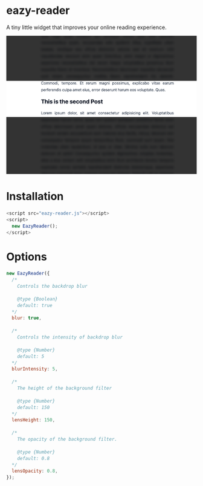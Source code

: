 # eazy-reader

A tiny little widget that improves your online reading experience.

<div style="text-align: center">
  <img src="./docs/demo.png" height="auto"/>
</div>

# Installation

```js
<script src="eazy-reader.js"></script>
<script>
  new EazyReader();
</script>
```

# Options

```js
new EazyReader({
  /*
    Controls the backdrop blur

    @type {Boolean}
    default: true
  */
  blur: true,

  /*
    Controls the intensity of backdrop blur
    
    @type {Number}
    default: 5
  */
  blurIntensity: 5,

  /*
    The height of the background filter

    @type {Number}
    default: 150
  */
  lensHeight: 150,

  /*
    The opacity of the background filter.

    @type {Number}
    default: 0.8
  */
  lensOpacity: 0.8,
});
```
